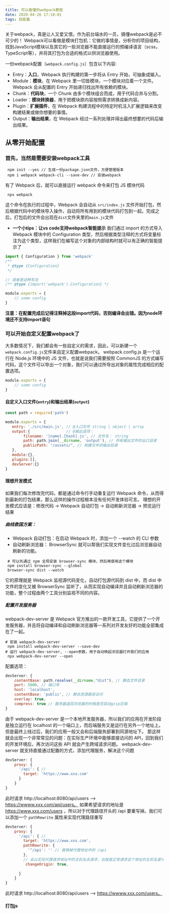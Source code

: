 ```yaml
---
title: 可以看懂的webpack教程
date: 2020-04-26 17:18:01
tags: 技能篇
---
```


关于webpack，真是让人又爱又恨。作为前台端水的一员，搞懂webpack是必不可少的！
Webpack可以看做是模块打包机：它做的事情是，分析你的项目结构，找到JavaScript模块以及其它的一些浏览器不能直接运行的预编译语言（scss，TypeScript等），并将其打包为合适的格式以供浏览器使用。

一份webpack配置（`webpack.config.js`）包含以下内容:
+ Entry：**入口**，Webpack 执行构建的第一步将从 Entry 开始，可抽象成输入。
+ Module：**模块**，在 Webpack 里一切皆模块，一个模块对应着一个文件。Webpack 会从配置的 Entry 开始递归找出所有依赖的模块。
+ Chunk：**代码块**，一个 Chunk 由多个模块组合而成，用于代码合并与分割。
+ Loader：**模块转换器**，用于把模块原内容按照需求转换成新内容。
+ Plugin：**扩展插件**，在 Webpack 构建流程中的特定时机注入扩展逻辑来改变构建结果或做你想要的事情。
+ Output：**输出结果**，在 Webpack 经过一系列处理并得出最终想要的代码后输出结果。

## 从零开始配置
### 首先，当然是需要安装webpack工具
```
 npm init --yes // 生成一份package.json文件，方便管理版本
 npm i webpack webpack-cli --save-dev // 安装webpack
```

有了 Webpack 后，就可以直接运行 webpack 命令来打包 JS 模块代码
```
 npx webpack
```
这个命令在执行的过程中，Webpack 会自动从 `src/index.js` 文件开始打包，然后根据代码中的模块导入操作，自动将所有用到的模块代码打包到一起。完成之后，打包后的文件会出现在`dist`文件夹里的`main.js`文件

+ **一个小tips：让vs code支持webpack智能提示**
我们通过 import 的方式导入 Webpack 模块中的 Configuration 类型，然后根据类型注释的方式将变量标注为这个类型，这样我们在编写这个对象的内部结构时就可以有正确的智能提示了
```javascript
import { Configuration } from 'webpack'
/**
 * @type {Configuration}
 */

// 或者是这种写法
/** @type {import('webpack').Configuration} */

module.exports = {
    // some config
}
```
**注意：在配置完成后记得注释掉这段import代码，否则编译会出错。因为node环境还不支持import语句**

### 可以开始自定义配置webpack了

大多数情况下，我们都会有一些自定义的需求，因此，可以新建一个`webpack.config.js`文件来自定义配置webpack。
webpack.config.js 是一个运行在 Node.js 环境中的 JS 文件，也就是说我们需要按照 CommonJS 的方式编写代码，这个文件可以导出一个对象，我们可以通过所导出对象的属性完成相应的配置选项。
```javascript
module.exports = {
    // some config
}
```
####  自定义入口文件(`entry`)和输出结果(`output`)

```javascript
const path = require('path')

module.exports = {
   entry: './src/main.js', // @入口文件 string | object | array
   output:{                // @输出选项：
        filename: '[name].[hash].js', // 文件名： string
        path: path.join(__dirname, 'output'), // 所有输出文件的出口目录
        publicPath: "/assets/", // 构建文件的输出目录
   },
   module:{},
   plugins:[],
   devServer:{}
}
```

#### 理想开发模式
如果我们每次修改完代码，都是通过命令行手动重复运行 Webpack 命令，从而得到最新的打包结果，那么这样的操作过程根本没有任何开发体验可言。
理想的开发模式应该是：修改代码 → Webpack 自动打包 → 自动刷新浏览器 → 预览运行结果

##### 曲线救国方案：
+ Webpack 自动打包：在启动 Webpack 时，添加一个 --watch 的 CLI 参数
+ 自动刷新浏览器： BrowserSync 就可以帮我们实现文件变化过后浏览器自动刷新的功能。
```
 # 可以先通过 npm 全局安装 browser-sync 模块，然后再使用这个模块
 npm install browser-sync --global
 browser-sync dist --watch
```
它的原理就是 Webpack 监视源代码变化，自动打包源代码到 dist 中，而 dist 中文件的变化又被 BrowserSync 监听了，从而实现自动编译并且自动刷新浏览器的功能，整个过程由两个工具分别监视不同的内容。

##### 配置开发服务器
webpack-dev-server 是 Webpack 官方推出的一款开发工具，它提供了一个开发服务器，并且将自动编译和自动刷新浏览器等一系列对开发友好的功能全部集成在了一起。
```
# 安装 webpack-dev-server
 npm install webpack-dev-server --save-dev
# 运行 webpack-dev-server, --open参数，用于自动唤起浏览器打开我们的应用
 npx webpack-dev-server --open
```
配置选项：
```javascript
devServer: {
    contentBase: path.resolve(__dirname,"dist"), // 静态文件目录
    port: 5000, // 端口号
    host: 'localhost',
    contentBase: 'public', // 静态资源路径访问
    overlay: true,
    compress: true // 服务器返回浏览器的时候是否启动gzip压缩
}
```
由于 webpack-dev-server 是一个本地开发服务器，所以我们的应用在开发阶段是独立运行在 localhost 的一个端口上，而后端服务又是运行在另外一个地址上。但是最终上线过后，我们的应用一般又会和后端服务部署到同源地址下。
那这样就会出现一个非常常见的问题：在实际生产环境中能够直接访问的 API，回到我们的开发环境后，再次访问这些 API 就会产生跨域请求问题。
webpack-dev-server 就支持直接通过配置的方式，添加代理服务，解决这个问题
```javascript
devServer: {
    proxy: {
      '/api': { // 
        target: 'https://www.xxx.com'
      }
    }
}
```
此时请求 http://localhost:8080/api/users --> https://wwww.xxx.com/api/users。
如果希望请求的地址是 https://www.xxx.com/users ，所以对于代理路径开头的 /api 要重写掉。我们可以添加一个 `pathRewrite` 属性来实现代理路径重写
```javascript
devServer: {
    proxy: {
      '/api': { // 
        target: 'https://www.xxx.com',
        pathRewrite: {
          '^/api': '' // 替换掉代理地址中的 /api
        },
        // 会以实际代理请求地址中的主机名去请求，也就是正常请求这个地址的主机名是什么，实际请求 xxx 时就会设置成什么。
         changeOrigin: true,
         
      }
    }
}
```
此时请求 http://localhost:8080/api/users --> https://wwww.xxx.com/users。

#### 打包js

